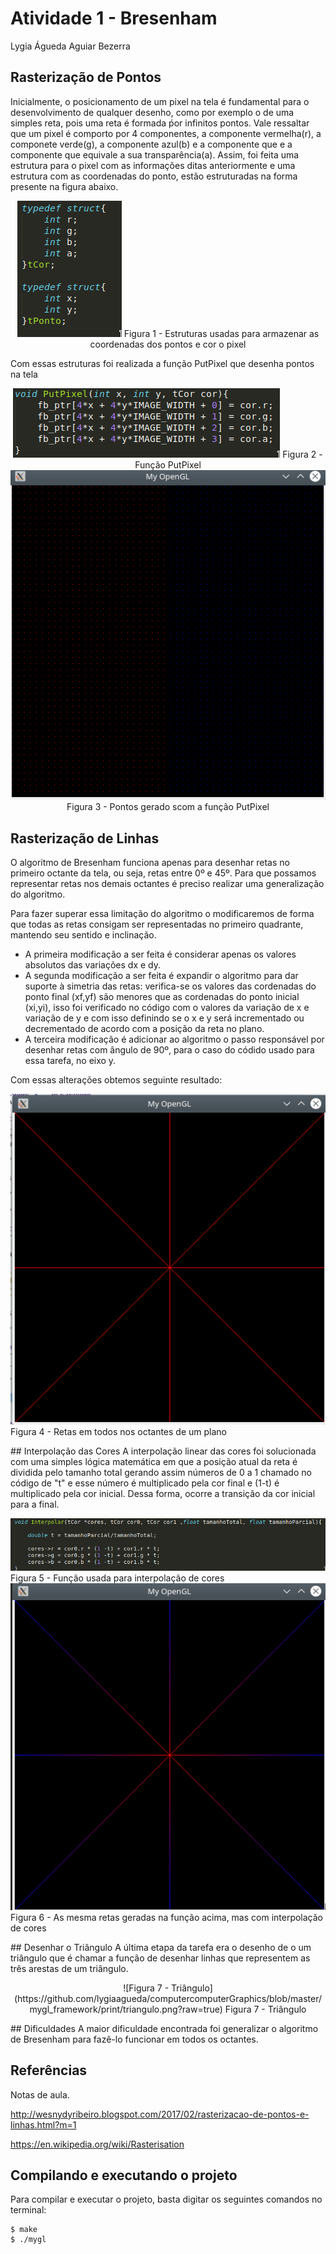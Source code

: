 # Atividade 1 - Bresenham
Lygia Águeda Aguiar Bezerra

## Rasterização de Pontos
Inicialmente, o posicionamento de um pixel na tela é fundamental para o desenvolvimento de qualquer desenho, como por exemplo o de uma simples reta, pois uma reta é formada ṕor infinitos pontos. Vale ressaltar que um pixel é comporto por 4 componentes, a componente vermelha(r), a componete verde(g), a componente azul(b) e a componente que e a componente que equivale a sua transparência(a). Assim, foi feita uma estrutura para o pixel com as informações ditas anteriormente e uma estrutura com as coordenadas do ponto, estão estruturadas na forma presente na figura abaixo.

<center>

![Figura 1 - Estruturas usadas para armazenar as coordenadas dos pontos e cor o pixel](https://github.com/lygiaagueda/computercomputerGraphics/blob/master/mygl_framework/print/estruturas.png?raw=true)
Figura 1 - Estruturas usadas para armazenar as coordenadas dos pontos e cor o pixel

</center>

Com essas estruturas foi realizada a função PutPixel que desenha pontos na tela

<center>

![Figura 2 - Função PutPixel](https://github.com/lygiaagueda/computercomputerGraphics/blob/master/mygl_framework/print/putpixel.png?raw=true)
Figura 2 - Função PutPixel
![Figura 3 - Pontos gerado scom a função PutPixel](https://github.com/lygiaagueda/computercomputerGraphics/blob/master/mygl_framework/print/pontos.png?raw=true)
Figura 3 - Pontos gerado scom a função PutPixel

</center>

## Rasterização de Linhas
O algoritmo de Bresenham funciona apenas para desenhar retas no primeiro octante da tela, ou seja, retas entre 0º e 45º. Para que possamos representar retas nos demais octantes é preciso realizar uma generalização do algoritmo.

Para fazer superar essa limitação do algoritmo o modificaremos de forma que todas as retas consigam ser representadas no primeiro quadrante, mantendo seu sentido e inclinação.

- A primeira modificação a ser feita é considerar apenas os valores absolutos das variações dx e dy.
- A segunda modificação a ser feita é expandir o algoritmo para dar suporte à simetria das retas: verifica-se os valores das cordenadas do ponto final (xf,yf) são menores que as cordenadas do ponto inicial (xi,yi), isso foi verificado no código com o valores da variação de x e variação de y e com isso definindo se o x e y será incrementado ou decrementado de acordo com a posição da reta no plano.
- A terceira modificação é adicionar ao algoritmo o passo responsável por desenhar retas com ângulo de 90º, para o caso do códido usado para essa tarefa, no eixo y.

Com essas alterações obtemos seguinte resultado:
<p align="center">

![Figura 4 - Retas em todos nos octantes de um plano](https://github.com/lygiaagueda/computercomputerGraphics/blob/master/mygl_framework/print/retasSemInterpolacao.png?raw=true)
Figura 4 - Retas em todos nos octantes de um plano

</p>
## Interpolação das Cores
A interpolação linear das cores foi solucionada com uma simples lógica matemática em que a posição atual da reta é dividida pelo tamanho total gerando assim números de 0 a 1 chamado no código de "t" e esse número é multiplicado pela cor final e (1-t) é multiplicado pela cor inicial. Dessa forma, ocorre a transição da cor inicial para a final.

<p align="center">

![Figura 5 - Função usada para interpolação de cores](https://github.com/lygiaagueda/computercomputerGraphics/blob/master/mygl_framework/print/interpolacao.png?raw=true)
Figura 5 - Função usada para interpolação de cores
![Figura 6 - As mesma retas geradas na função acima, mas com interpolação de cores](https://github.com/lygiaagueda/computercomputerGraphics/blob/master/mygl_framework/print/retas.png?raw=true)
Figura 6 - As mesma retas geradas na função acima, mas com interpolação de cores

</p>
## Desenhar o Triângulo
A última etapa da tarefa era o desenho de o um triângulo que é chamar a função de desenhar linhas que representem as três arestas de um triângulo.

<p align="center">
![Figura 7 - Triângulo](https://github.com/lygiaagueda/computercomputerGraphics/blob/master/mygl_framework/print/triangulo.png?raw=true)
Figura 7 - Triângulo

</p>
## Dificuldades
A maior dificuldade encontrada foi generalizar o algoritmo de Bresenham para fazê-lo funcionar em todos os octantes. 


## Referências
Notas de aula.

http://wesnydyribeiro.blogspot.com/2017/02/rasterizacao-de-pontos-e-linhas.html?m=1

https://en.wikipedia.org/wiki/Rasterisation

## Compilando e executando o projeto
Para compilar e executar o projeto, basta digitar os seguintes comandos no terminal:

    $ make
    $ ./mygl
